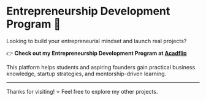 # Entrepreneurship Development Program 🚀

Looking to build your entrepreneurial mindset and launch real projects?

👉 **Check out my Entrepreneurship Development Program at [Acadflip](https://acadflip.com)**

This platform helps students and aspiring founders gain practical business knowledge, startup strategies, and mentorship-driven learning.

---

Thanks for visiting! ⭐ Feel free to explore my other projects.
